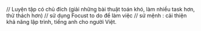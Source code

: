 // Luyện tập có chủ đích (giải những bài thuật toán khó, làm nhiều task hơn, thử thách hơn)
// sử dụng Focust to do để làm việc
// sứ mệnh : cải thiện khả năng lập trình, tiếng anh cho người Việt.
